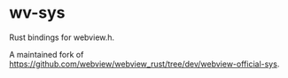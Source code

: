 # wv-sys

Rust bindings for webview.h.

A maintained fork of https://github.com/webview/webview_rust/tree/dev/webview-official-sys.